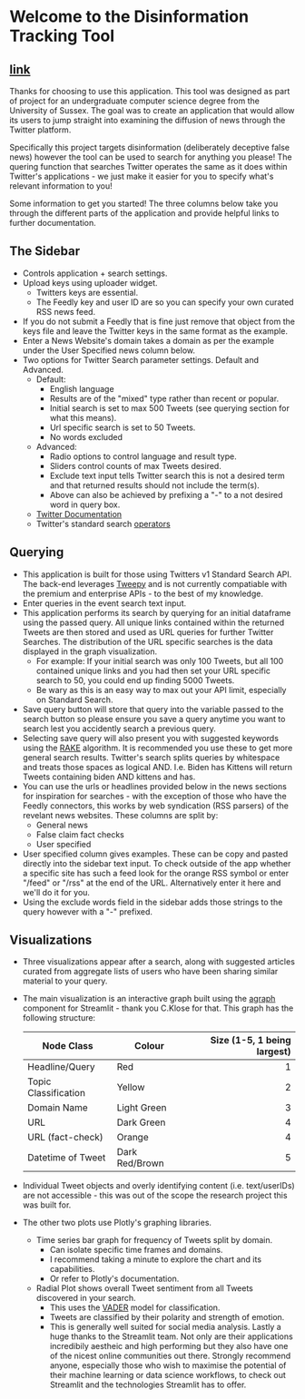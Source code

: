 # Welcome to the Disinformation Tracking Tool 
## [link](https://share.streamlit.io/lordlean/disinformation-tracker/main.py)

Thanks for choosing to use this application. This tool was designed as part of project for an undergraduate computer science degree from the University of Sussex. The goal was to create an application that would allow its users to jump straight into examining the diffusion of news through the Twitter platform.  

Specifically this project targets disinformation (deliberately deceptive false news) however the tool can be used to search for anything you please! The quering function that searches Twitter operates the same as it does within Twitter's applications - we just make it easier for you to specify what's relevant information to you!

Some information to get you started! The three columns below take you through the different parts of the application and provide helpful links to further documentation. 

## The Sidebar
* Controls application + search settings.
* Upload keys using uploader widget.
    * Twitters keys are essential.
    * The Feedly key and user ID are so you can specify your own curated RSS news feed. 
* If you do not submit a Feedly that is fine just remove that object from the keys file and leave the Twitter keys in the same format as the example.
* Enter a News Website's domain takes a domain as per the example under the User Specified news column below.
* Two options for Twitter Search parameter settings. Default and Advanced.
    * Default:
        * English language
        * Results are of the "mixed" type rather than recent or popular.
        * Initial search is set to max 500 Tweets (see querying section for what this means).
        * Url specific search is set to 50 Tweets. 
        * No words excluded
    * Advanced:
        * Radio options to control language and result type.
        * Sliders control counts of max Tweets desired.
        * Exclude text input tells Twitter search this is not a desired term and that returned results should not include the term(s).
        * Above can also be achieved by prefixing a "-" to a not desired word in query box.
    * [Twitter Documentation](https://developer.twitter.com/en/docs/twitter-api/v1/tweets/search/api-reference/get-search-tweets)
    * Twitter's standard search [operators](https://developer.twitter.com/en/docs/twitter-api/v1/rules-and-filtering/search-operators)


## Querying
* This application is built for those using Twitters v1 Standard Search API. The back-end leverages [Tweepy](https://www.tweepy.org/) and is not currently compatiable with the premium and enterprise APIs - to the best of my knowledge.
* Enter queries in the event search text input.
* This application performs its search by querying for an initial dataframe using the passed query. All unique links contained within the returned Tweets are then stored and used as URL queries for further Twitter Searches. The distribution of the URL specific searches is the data displayed in the graph visualization.
    * For example: If your initial search was only 100 Tweets, but all 100 contained unique links and you had then set your URL specific search to 50, you could end up finding 5000 Tweets.
    * Be wary as this is an easy way to max out your API limit, especially on Standard Search. 
* Save query button will store that query into the variable passed to the search button so please ensure you save a query anytime you want to search lest you accidently search a previous query.
* Selecting save query will also present you with suggested keywords using the [RAKE](https://github.com/LordLean/RAKE) algorithm. It is recommended you use these to get more general search results. Twitter's search splits queries by whitespace and treats those spaces as logical AND. I.e. Biden has Kittens will return Tweets containing biden AND kittens and has.
* You can use the urls or headlines provided below in the news sections for inspiration for searches - with the exception of those who have the Feedly connectors, this works by web syndication (RSS parsers) of the revelant news websites. These columns are split by:
    * General news
    * False claim fact checks
    * User specified
* User specified column gives examples. These can be copy and pasted directly into the sidebar text input. To check outside of the app whether a specific site has such a feed look for the orange RSS symbol or enter "/feed" or "/rss" at the end of the URL. Alternatively enter it here and we'll do it for you.
* Using the exclude words field in the sidebar adds those strings to the query however with a "-" prefixed.

## Visualizations
* Three visualizations appear after a search, along with suggested articles curated from aggregate lists of users who have been sharing similar material to your query.
* The main visualization is an interactive graph built using the [agraph](https://github.com/ChrisChross/streamlit-agraph) component for Streamlit - thank you C.Klose for that. This graph has the following structure:

    |Node Class |Colour |Size (1-5, 1 being largest)|
    |---|--|--:|
    |Headline/Query |Red |1|
    |Topic Classification| Yellow| 2|
    |Domain Name| Light Green |3|
    |URL |Dark Green| 4|
    |URL (fact-check) |Orange| 4|
    |Datetime of Tweet| Dark Red/Brown|5|

* Individual Tweet objects and overly identifying content (i.e. text/userIDs) are not accessible - this was out of the scope the research project this was built for.
* The other two plots use Plotly's graphing libraries.
    * Time series bar graph for frequency of Tweets split by domain.
        * Can isolate specific time frames and domains. 
        * I recommend taking a minute to explore the chart and its capabilities.
        * Or refer to Plotly's documentation.
    * Radial Plot shows overall Tweet sentiment from all Tweets discovered in your search.
        * This uses the [VADER](https://www.aaai.org/ocs/index.php/ICWSM/ICWSM14/paper/view/8109) model for classification.
        * Tweets are classified by their polarity and strength of emotion.
        * This is generally well suited for social media analysis.
Lastly a huge thanks to the Streamlit team. Not only are their applications incredibily aestheic and high performing but they also have one of the nicest online communities out there.
Strongly recommend anyone, especially those who wish to maximise the potential of their machine learning or data science workflows, to check out Streamlit and the technologies Streamlit has to offer.
